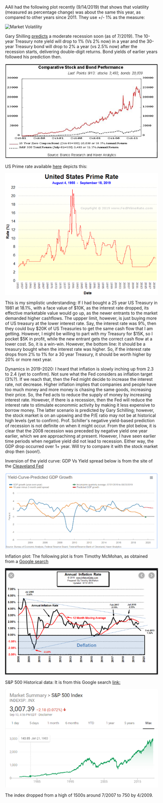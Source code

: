 AAII had the  following plot recently (9/14/2019) that shows that volatility (measured as percentage change) was about the same this year, as compared to other years since 2011. They use +/- 1% as the measure:

![Market Volatility](https://www.aaii.com/files/images/InvestorUpdate/20190912.jpg)

Gary Shilling [predicts](https://www.thinkadvisor.com/2019/07/08/gary-shilling-the-recession-may-have-already-begun/?slreturn=20190814132318) a moderate recession soon (as of 7/2019). The 10-year Treasury note yield will drop to 1% (Vs 2% now) in a year and the 30-year Treasury bond will drop to 2% a year (vs 2.5% now) after the recession starts, delivering double-digit returns. Bond yields of earlier years followed his prediction then.  

![Bond Yields](https://github.com/iShankar/Investment-Software/blob/master/images/shilling.chart3_.jpg)

US Prime rate available [here](http://www.fedprimerate.com/prime-rate-chart.htm) depicts this:

![US Prime Rate](https://github.com/iShankar/Investment-Software/blob/master/images/Fed-Prime-Rate-United-States-Prime-Rate-Chart.gif)

This is my simplistic understanding: If I had bought a 25 year US Treasury in 1981 at 18.1%, with a face value of $10K, as the interest rate dropped, its effective marketable value would go up, as the newer entrants to the market demanded higher cashflows. The uppper limit, however, is just buying more of US treasury at the lower interest rate. Say, the interest rate was 9%, then they could buy $20K of US Treasuries to get the same cash flow that I am getting. However, I might be willing to part with my Treasury  for $15K, so I pocket $5K in profit, while the new entrant gets the correct cash flow at a lower cost. So, it is a win-win. However, the bottom line: It should be a treasury bought when the interest rate was higher. So, if the interest rate drops from 2% to 1% for a 30 year Treasury, it should be worth higher by 20% or more next year. 

Dynamics in 2019-2020: I heard that inflation is slowly inching up from 2.3 to 2.4 (yet to confirm). Not sure what the Fed considers as inflation target (3%?). If we reach that, then the Fed might decide to increase the interest rate, not decrease. Higher inflation implies that companies and people have too much money and more money is chasing the same goods, increasing their price.  So, the Fed acts to reduce the supply of money by increasing interest rate. However, if there is a recession, then the Fed will reduce the interest rate to stimulate econommic activity by making it less expensive to borrow money. The latter scenario is predicted by Gary Schilling; however, the stock market is on an upswing and the P/E ratio may not be at historical high levels (yet to confirm). Prof. Schiller's negative yield-based prediction of recession is not definite on when it might occur. From the plot below, it is clear that the 2008 recession was preceded by negative yield one year earlier,  which we are approachinng at present. However, I have seen earlier time periods when negative yield did not lead to recession. Either way, the GDP drop occurred over 1+ year. Will try to compare it with the stock market drop then (soon!). 

Inversion of the yield curve: GDP Vs Yield spread below is from the site of the [Cleaveland Fed](https://www.clevelandfed.org/en/our-research/indicators-and-data/yield-curve-and-gdp-growth.aspx)

![GDP and Yield Curve](https://github.com/iShankar/Investment-Software/blob/master/images/Yield-Curve%20Predicted%20GDP%20Growth.png)

Inflation plot: The following plot is from Timothy McMohan, as obtained from a [Google search](https://www.google.com/search?q=inflation+chart+us&rlz=1C1GCEU_enUS826US826&tbm=isch&source=iu&ictx=1&fir=PFcP72h512eNpM%253A%252CwHl7IUDWP2vF5M%252C_&vet=1&usg=AI4_-kS0Yjr3EHavxIQOdxuiXrqCL0sT3w&sa=X&ved=2ahUKEwiOvJK_ntHkAhVP0KwKHT3_AnYQ9QEwDnoECAIQBg#imgrc=-GWPC7XP2zkYmM:&vet=1)

![Annual Inflation Rate](https://github.com/iShankar/Investment-Software/blob/master/images/Inflation%20rate.png)

S&P 500 Historical data: It is from this Google search [link:](https://www.google.com/search?q=s%26p+500+chart+history&rlz=1C1GCEU_enUS826US826&oq=S%26P+500+chart&aqs=chrome.1.0l6.20513j1j8&sourceid=chrome&ie=UTF-8)

![S&P 500 Index - Historical data](https://github.com/iShankar/Investment-Software/blob/master/images/S%26P%20500%20Historical%20Data.png)

The index dropped from a high of 1500s around 7/2007 to 750 by 4/2009. 
